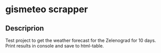 # gismeteo scrapper
## Descriprion
Test project to get the weather forecast for the Zelenograd for 10 days.
<br />
Print results in console and save to html-table.